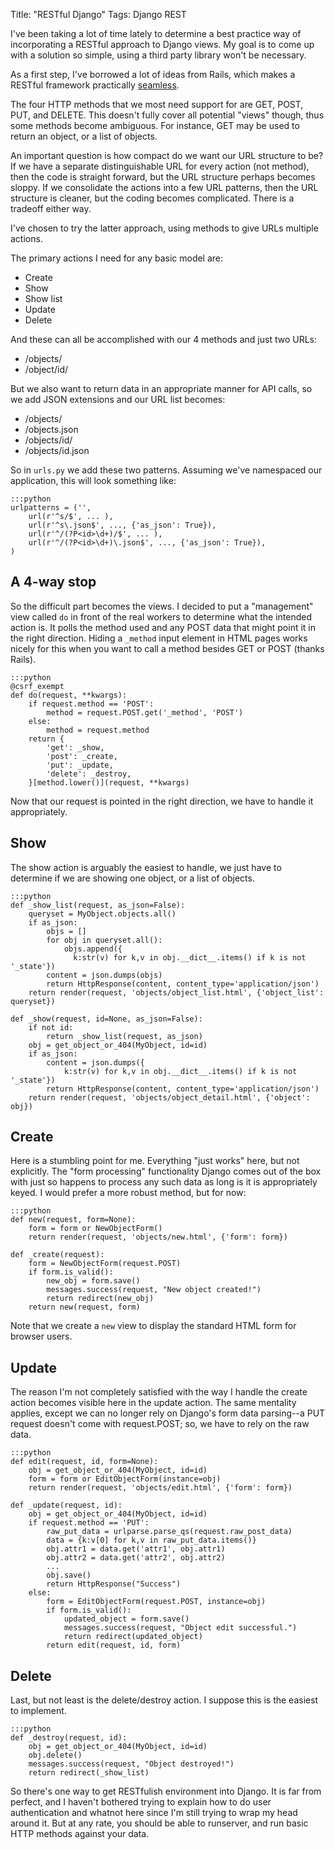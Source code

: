 Title: "RESTful Django"
Tags: Django REST

I've been taking a lot of time lately to determine a best practice way of incorporating a RESTful approach to Django views.  My goal is to come up with a solution so simple, using a third party library won't be necessary.

As a first step, I've borrowed a lot of ideas from Rails, which makes a RESTful framework practically [seamless][1].

The four HTTP methods that we most need support for are GET, POST, PUT, and DELETE.  This doesn't fully cover all potential "views" though, thus some methods become ambiguous.  For instance, GET may be used to return an object, or a list of objects.

An important question is how compact do we want our URL structure to be?  If we have a separate distinguishable URL for every action (not method), then the code is straight forward, but the URL structure perhaps becomes sloppy.  If we consolidate the actions into a few URL patterns, then the URL structure is cleaner, but the coding becomes complicated.  There is a tradeoff either way.

I've chosen to try the latter approach, using methods to give URLs multiple actions.

The primary actions I need for any basic model are:

* Create
* Show
* Show list
* Update
* Delete

And these can all be accomplished with our 4 methods and just two URLs:

* /objects/
* /object/id/

But we also want to return data in an appropriate manner for API calls, so we add JSON extensions and our URL list becomes:

* /objects/
* /objects.json
* /objects/id/
* /objects/id.json

So in ``urls.py`` we add these two patterns.  Assuming we've namespaced our application, this will look something like:

    :::python
    urlpatterns = ('',
        url(r'^s/$', ... ),
        url(r'^s\.json$', ..., {'as_json': True}),
        url(r'^/(?P<id>\d+)/$', ... ),
        url(r'^/(?P<id>\d+)\.json$', ..., {'as_json': True}),
    )

## A 4-way stop

So the difficult part becomes the views.  I decided to put a "management" view called ``do`` in front of the real workers to determine what the intended action is.  It polls the method used and any POST data that might point it in the right direction.  Hiding a ``_method`` input element in HTML pages works nicely for this when you want to call a method besides GET or POST (thanks Rails).

    :::python
    @csrf_exempt
    def do(request, **kwargs):
        if request.method == 'POST':
            method = request.POST.get('_method', 'POST')
        else:
            method = request.method
        return {
            'get': _show,
            'post': _create,
            'put': _update,
            'delete': _destroy,
        }[method.lower()](request, **kwargs)

Now that our request is pointed in the right direction, we have to handle it appropriately.

## Show

The show action is arguably the easiest to handle, we just have to determine if we are showing one object, or a list of objects.

    :::python
    def _show_list(request, as_json=False):
        queryset = MyObject.objects.all()
        if as_json:
            objs = []
            for obj in queryset.all():
                objs.append({
                  k:str(v) for k,v in obj.__dict__.items() if k is not '_state'})
            content = json.dumps(objs)
            return HttpResponse(content, content_type='application/json')
        return render(request, 'objects/object_list.html', {'object_list': queryset})

    def _show(request, id=None, as_json=False):
        if not id:
            return _show_list(request, as_json)
        obj = get_object_or_404(MyObject, id=id)
        if as_json:
            content = json.dumps({
                k:str(v) for k,v in obj.__dict__.items() if k is not '_state'})
            return HttpResponse(content, content_type='application/json')
        return render(request, 'objects/object_detail.html', {'object': obj})

## Create

Here is a stumbling point for me.  Everything "just works" here, but not explicitly.  The "form processing" functionality Django comes out of the box with just so happens to process any such data as long is it is appropriately keyed.  I would prefer a more robust method, but for now:

    :::python
    def new(request, form=None):
        form = form or NewObjectForm()
        return render(request, 'objects/new.html', {'form': form})

    def _create(request):
        form = NewObjectForm(request.POST)
        if form.is_valid():
            new_obj = form.save()
            messages.success(request, "New object created!")
            return redirect(new_obj)
        return new(request, form)

Note that we create a ``new`` view to display the standard HTML form for browser users.

## Update

The reason I'm not completely satisfied with the way I handle the create action becomes visible here in the update action.  The same mentality applies, except we can no longer rely on Django's form data parsing--a PUT request doesn't come with request.POST; so, we have to rely on the raw data.

    :::python
    def edit(request, id, form=None):
        obj = get_object_or_404(MyObject, id=id)
        form = form or EditObjectForm(instance=obj)
        return render(request, 'objects/edit.html', {'form': form})

    def _update(request, id):
        obj = get_object_or_404(MyObject, id=id)
        if request.method == 'PUT':
            raw_put_data = urlparse.parse_qs(request.raw_post_data)
            data = {k:v[0] for k,v in raw_put_data.items()}
            obj.attr1 = data.get('attr1', obj.attr1)
            obj.attr2 = data.get('attr2', obj.attr2)
            ...
            obj.save()
            return HttpResponse("Success")
        else:
            form = EditObjectForm(request.POST, instance=obj)
            if form.is_valid():
                updated_object = form.save()
                messages.success(request, "Object edit successful.")
                return redirect(updated_object)
            return edit(request, id, form)

## Delete

Last, but not least is the delete/destroy action.  I suppose this is the easiest to implement.

    :::python
    def _destroy(request, id):
        obj = get_object_or_404(MyObject, id=id)
        obj.delete()
        messages.success(request, "Object destroyed!")
        return redirect(_show_list)

So there's one way to get RESTfulish environment into Django.  It is far from perfect, and I haven't bothered trying to explain how to do user authentication and whatnot here since I'm still trying to wrap my head around it.  But at any rate, you should be able to runserver, and run basic HTTP methods against your data.

[1]: http://guides.rubyonrails.org/routing.html
